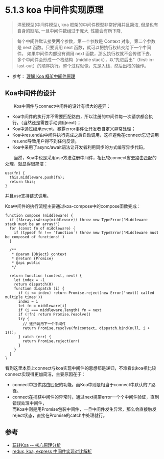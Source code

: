 # 5.1.3 koa 中间件实现原理

>洋葱模型(中间件模型), koa 框架的中间件模型非常好用并且简洁, 但是也有自身的缺陷, 一旦中间件数组过于庞大, 性能会有所下降,

>每个中间件默认接受两个参数，第一个参数是 Context 对象，第二个参数是 next 函数。只要调用 next 函数，就可以把执行权转交给下一个中间件。
如果中间件内部没有调用 next 函数，那么执行权就不会传递下去。
多个中间件会形成一个栈结构（middle stack），以“先进后出”（first-in-last-out）的顺序执行。整个过程就像，先是入栈，然后出栈的操作。
- 参考： [理解 Koa 框架中间件原理](https://juejin.im/post/5bc48ba5f265da0aaa053e17)



## Koa中间件的设计
  Koa中间件与connect中间件的设计有很大的差异：

- Koa中间件的执行并不需要匹配路由，所以注册的中间件每一次请求都会执行。（当然还是需要手动调用next）；
- Koa中通过继承event，暴露error事件让开发者自定义异常处理；
- Koa中res.end由中间件执行完成之后自动调用，这样避免在connect忘记调用res.end导致用户得不到任何反馈。
- Koa中采用了async/await语法让开发者利用同步的方式编写异步代码。

  当然，Koa中也是采用use方法注册中间件，相比较connect省去路由匹配的处理，就显得很简洁：
  
```
use(fn) {
  this.middleware.push(fn);
  return this;
}
```

并且use支持链式调用。

Koa中间件的执行流程主要通过koa-compose中的compose函数完成：

```
function compose (middleware) {
  if (!Array.isArray(middleware)) throw new TypeError('Middleware stack must be an array!')
  for (const fn of middleware) {
    if (typeof fn !== 'function') throw new TypeError('Middleware must be composed of functions!')
  }

  /**
   * @param {Object} context
   * @return {Promise}
   * @api public
   */

  return function (context, next) {
    let index = -1
    return dispatch(0)
    function dispatch (i) {
      if (i <= index) return Promise.reject(new Error('next() called multiple times'))
      index = i
      let fn = middleware[i]
      if (i === middleware.length) fn = next
      if (!fn) return Promise.resolve()
      try {
        // 递归调用下一个中间件
        return Promise.resolve(fn(context, dispatch.bind(null, i + 1))); 
      } catch (err) {
        return Promise.reject(err)
      }
    }
  }
}
```

看到这里本质上connect与koa实现中间件的思想都是递归，不难看出koa相比较connect实现得更加简洁，主要原因在于：

- connect中提供路由匹配的功能，而Koa中则是相当于connect中默认的'/'路径。
- connect在捕获中间件的异常时，通过next携带error一个个中间件验证，直到错误处理中间件，  
而Koa中则是用Promise包装中间件，一旦中间件发生异常，那么会直接触发reject状态，直接在Promise的catch中处理就行。



## 参考
- [玩转Koa -- 核心原理分析](https://juejin.im/post/5c1631eff265da615f772b59)
- [redux, koa, express 中间件实现对比解析](https://juejin.im/post/5b9a23a45188255c9c751b07)
